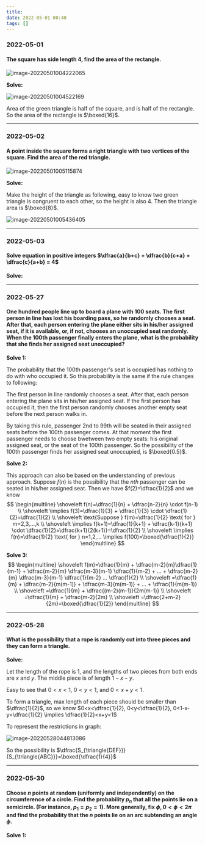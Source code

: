 ```yaml
---
title:
date: 2022-05-01 00:40
tags: []
---
```


### 2022-05-01

#### The square has side length $4$, find the area of the rectangle.

![image-20220501004222065](/assets/images/2022-05/image-20220501004222065.png)

**Solve:**

![image-20220501004522169](/assets/images/2022-05/image-20220501004522169.png)

Area of the green triangle is half of the square, and is half of the rectangle. So the area of the rectangle is $\boxed{16}$.

---

### 2022-05-02

#### A point inside the square forms a right triangle with two vertices of the square. Find the area of the red triangle.

![image-20220501005115874](/assets/images/2022-05/image-20220501005115874.png)

**Solve:**

Make the height of the triangle as following, easy to know two green triangle is congruent to each other, so the height is also $4$. Then the triangle area is $\boxed{8}$.

![image-20220501005436405](/assets/images/2022-05/image-20220501005436405.png)

---

### 2022-05-03

#### Solve equation in positive integers $\dfrac{a}{b+c} + \dfrac{b}{c+a} + \dfrac{c}{a+b} = 4$

**Solve:**

---

### 2022-05-27

#### One hundred people line up to board a plane with 100 seats. The first person in line has lost his boarding pass, so he randomly chooses a seat. After that, each person entering the plane either sits in his/her assigned seat, if it is available, or, if not, chooses an unoccupied seat randomly. When the 100th passenger finally enters the plane, what is the probability that she finds her assigned seat unoccupied?

**Solve 1:**

The probability that the 100th passenger's seat is occupied has nothing to do with who occupied it. So this probability is the same if the rule changes to following:

The first person in line randomly chooses a seat. After that, each person entering the plane sits in his/her assigned seat. If the first person has occupied it, then the first person randomly chooses another empty seat before the next person walks in.

By taking this rule, passenger 2nd to 99th will be seated in their assigned seats before the 100th passenger comes. At that moment the first passenger needs to choose bwetween two empty seats: his original assigned seat, or the seat of the 100th passenger. So the possibility of the 100th passenger finds her assigned seat unoccupied, is $\boxed{0.5}$.

**Solve 2:**

This approach can also be based on the understanding of previous approach. Suppose $f(n)$ is the possibility that the $nth$ passenger can be seated in his/her assigned seat. Then we have $f(2)=\dfrac{1}{2}$ and we know
$$
\begin{multline}
\shoveleft f(n)=\dfrac{1}{n} + \dfrac{n-2}{n} \cdot f(n-1) \\
\shoveleft \implies f(3)=\dfrac{1}{3} + \dfrac{1}{3} \cdot \dfrac{1}{2}=\dfrac{1}{2} \\
\shoveleft \text{Suppose } f(m)=\dfrac{1}{2} \text{ for } m=2,3,...,k \\
\shoveleft \implies f(k+1)=\dfrac{1}{k+1} + \dfrac{k-1}{k+1} \cdot \dfrac{1}{2}=\dfrac{k+1}{2(k+1)}=\dfrac{1}{2} \\
\shoveleft \implies f(n)=\dfrac{1}{2} \text{ for } n=1,2,... \implies f(100)=\boxed{\dfrac{1}{2}}
\end{multline}
$$

**Solve 3:**
$$
\begin{multline}
\shoveleft f(m)=\dfrac{1}{m} + \dfrac{m-2}{m}\dfrac{1}{m-1} + \dfrac{m-2}{m} \dfrac{m-3}{m-1} \dfrac{1}{m-2} + ... + \dfrac{m-2}{m} \dfrac{m-3}{m-1} \dfrac{1}{m-2} ... \dfrac{1}{2} \\
\shoveleft =\dfrac{1}{m} + \dfrac{m-2}{m(m-1)} + \dfrac{m-3}{m(m-1)} + ... + \dfrac{1}{m(m-1)} \\
\shoveleft =\dfrac{1}{m} + \dfrac{(m-2)(m-1)}{2m(m-1)} \\
\shoveleft =\dfrac{1}{m} + \dfrac{m-2}{2m} \\
\shoveleft =\dfrac{2+m-2}{2m}=\boxed{\dfrac{1}{2}}
\end{multline}
$$

---

### 2022-05-28

#### What is the possibility that a rope is randomly cut into three pieces and they can form a triangle.

**Solve:**

Let the length of the rope is $1$, and the lengths of two pieces from both ends are $x$ and $y$. The middle piece is of length $1-x-y$.

Easy to see that $0<x<1$, $0<y<1$, and $0<x+y<1$.

To form a triangle, max length of each piece should be smaller than $\dfrac{1}{2}$, so we know $0<x<\dfrac{1}{2}, 0<y<\dfrac{1}{2}, 0<1-x-y<\dfrac{1}{2} \implies \dfrac{1}{2}<x+y<1$

To represent the restrictions in graph:

![image-20220528044813086](/assets/images/2022-05/image-20220528044813086.png)

So the possibility is $\dfrac{S_{\triangle{DEF}}}{S_{\triangle{ABC}}}=\boxed{\dfrac{1}{4}}$

---

### 2022-05-30

#### Choose $n$ points at random (uniformly and independently) on the circumference of a circle. Find the probability $p_n$ that all the points lie on a semicircle. (For instance, $p_1=p_2=1$). More generally, fix $\phi, 0 < \phi < 2\pi$ and find the probability that the $n$ points lie on an arc subtending an angle $\phi$.

**Solve 1:**


